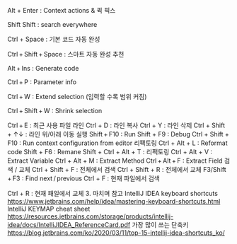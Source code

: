 Alt + Enter : Context actions & 퀵 픽스

Shift Shift : search everywhere

Ctrl + Space : 기본 코드 자동 완성

Ctrl + Shift + Space : 스마트 자동 완성 추천

Alt + Ins : Generate code

Ctrl + P : Parameter info

Ctrl + W : Extend selection (입력할 수록 범위 커짐)

Ctrl + Shift + W : Shrink selection

Ctrl + E : 최근 사용 파일
라인
Ctrl + D : 라인 복사
Ctrl + Y : 라인 삭제
Ctrl + Shift + ↑↓ : 라인 위/아래 이동
실행
Shift + F10 : Run
Shift + F9 : Debug
Ctrl + Shift + F10 : Run context configuration from editor
리팩토링
Ctrl + Alt + L : Reformat code
Shift + F6 : Remane
Shift + Ctrl + Alt + T : 리팩토링
Ctrl + Alt + V : Extract Variable
Ctrl + Alt + M : Extract Method
Ctrl + Alt + F : Extract Field
검색 / 교체
Ctrl + Shift + F : 전체에서 검색
Ctrl + Shift + R : 전체에서 교체
F3/Shift + F3 : Find next / previous
Ctrl + F : 현재 파일에서 검색


Ctrl + R : 현재 패일에서 교체
3. 마치며
참고
IntelliJ IDEA keyboard shortcuts
https://www.jetbrains.com/help/idea/mastering-keyboard-shortcuts.html
IntelliJ KEYMAP cheat sheet
https://resources.jetbrains.com/storage/products/intellij-idea/docs/IntelliJIDEA_ReferenceCard.pdf
가장 많이 쓰는 단축키
https://blog.jetbrains.com/ko/2020/03/11/top-15-intellij-idea-shortcuts_ko/
